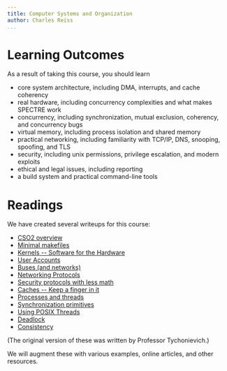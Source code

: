 ```yaml
---
title: Computer Systems and Organization
author: Charles Reiss
...
```



# Learning Outcomes

As a result of taking this course, you should learn

- core system architecture, including DMA, interrupts, and cache coherency
- real hardware, including concurrency complexities and what makes SPECTRE work
- concurrency, including synchronization, mutual exclusion, coherency, and concurrency bugs
- virtual memory, including process isolation and shared memory
- practical networking, including familiarity with TCP/IP, DNS, snooping, spoofing, and TLS
- security, including unix permissions, privilege escalation, and modern exploits
- ethical and legal issues, including reporting
- a build system and practical command-line tools

# Readings

We have created several writeups for this course:

- [CSO2 overview](readings/intro.html)
- [Minimal makefiles](readings/make.html)
- [Kernels -- Software for the Hardware](readings/kernel.html)
- [User Accounts](readings/accounts.html)
- [Buses (and networks)](readings/bus.html)
- [Networking Protocols](readings/protocols.html)
- [Security protocols with less math](readings/sec.html)
- [Caches -- Keep a finger in it](readings/cache.html)
- [Processes and threads](readings/thread.html)
- [Synchronization primitives](readings/sync.html)
- [Using POSIX Threads](readings/pthreads.html)
- [Deadlock](readings/deadlock.html)
- [Consistency](readings/consistency.html)

(The original version of these was written by Professor Tychonievich.)

We will augment these with various examples, online articles, and other resources.
